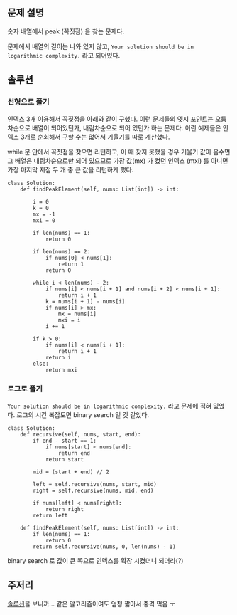 ## 문제 설명
숫자 배열에서 peak (꼭짓점) 을 찾는 문제다.

문제에서 배열의 길이는 나와 있지 않고, `Your solution should be in logarithmic complexity.` 라고 되어있다.

## 솔루션

### 선형으로 풀기
인덱스 3개 이용해서 꼭짓점을 아래와 같이 구했다. 이런 문제들의 엣지 포인트는 오름차순으로 배열이 되어있던가, 내림차순으로 되어 있던가 하는 문제다.
이런 예제들은 인덱스 3개로 순회해서 구할 수는 없어서 기울기를 따로 계산했다. 

while 문 안에서 꼭짓점을 찾으면 리턴하고, 이 때 찾지 못했을 경우
기울기 값이 음수면 그 배열은 내림차순으로만 되어 있으므로 가장 값(mx) 가 컸던 인덱스 (mxi) 를 아니면 가장 마지막 지점 두 개 중 큰 값을 리턴하게 했다.

```python3
class Solution:
    def findPeakElement(self, nums: List[int]) -> int:

        i = 0
        k = 0
        mx = -1
        mxi = 0

        if len(nums) == 1:
            return 0

        if len(nums) == 2:
            if nums[0] < nums[1]:
                return 1
            return 0

        while i < len(nums) - 2:
            if nums[i] < nums[i + 1] and nums[i + 2] < nums[i + 1]:
                return i + 1
            k = nums[i + 1] - nums[i]
            if nums[i] > mx:
                mx = nums[i]
                mxi = i
            i += 1

        if k > 0:
            if nums[i] < nums[i + 1]:
                return i + 1
            return i
        else:
            return mxi
```

### 로그로 풀기
`Your solution should be in logarithmic complexity.` 라고 문제에 적혀 있었다. 로그의 시간 복잡도면 binary search 일 것 같았다.

```python3
class Solution:
    def recursive(self, nums, start, end):
        if end - start == 1:
            if nums[start] < nums[end]:
                return end
            return start

        mid = (start + end) // 2

        left = self.recursive(nums, start, mid)
        right = self.recursive(nums, mid, end)

        if nums[left] < nums[right]:
            return right
        return left

    def findPeakElement(self, nums: List[int]) -> int:
        if len(nums) == 1:
            return 0
        return self.recursive(nums, 0, len(nums) - 1)
```

binary search 로 값이 큰 쪽으로 인덱스를 확장 시켰더니 되더라(?)


## 주저리
[솔루션](https://leetcode.com/problems/find-peak-element/solution/)을 보니까... 같은 알고리즘이여도 엄청 짧아서 충격 먹음 ㅜ